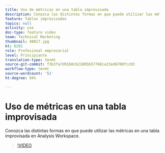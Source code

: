 ```yaml
---
title: Uso de métricas en una tabla improvisada
description: Conozca las distintas formas en que puede utilizar las métricas en una tabla improvisada en Analysis Workspace.
feature: Tablas improvisadas
topics: null
activity: use
doc-type: feature video
team: Technical Marketing
thumbnail: 40817.jpg
kt: 6291
role: Profesional empresarial
level: Principiante
translation-type: tm+mt
source-git-commit: f3b3fa7d91b0cb21005b57768ca23ed6700fcc03
workflow-type: tm+mt
source-wordcount: '51'
ht-degree: 94%

---
```



# Uso de métricas en una tabla improvisada

Conozca las distintas formas en que puede utilizar las métricas en una tabla improvisada en Analysis Workspace.

>[!VIDEO](https://video.tv.adobe.com/v/40817/?quality=12&learn=on)
